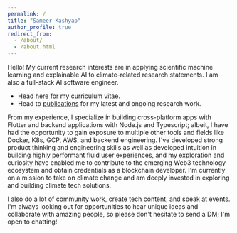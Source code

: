 ```yaml
---
permalink: /
title: "Sameer Kashyap"
author_profile: true
redirect_from: 
  - /about/
  - /about.html
---
```


Hello! My current research interests are in applying scientific machine learning and explainable AI to climate-related research statements. I am also a full-stack AI software engineer.

- Head [here](/cv) for my curriculum vitae.
- Head to [publications](/publications) for my latest and ongoing research work.

From my experience, I specialize in building cross-platform apps with Flutter and backend applications with Node.js and Typescript; albeit, I have had the opportunity to gain exposure to multiple other tools and fields like Docker, K8s, GCP, AWS, and backend engineering. I've developed strong product thinking and engineering skills as well as developed intuition in building highly performant fluid user experiences, and my exploration and curiosity have enabled me to contribute to the emerging Web3 technology ecosystem and obtain credentials as a blockchain developer. I'm currently on a mission to take on climate change and am deeply invested in exploring and building climate tech solutions.

I also do a lot of community work, create tech content, and speak at events. I'm always looking out for opportunities to hear unique ideas and collaborate with amazing people, so please don't hesitate to send a DM; I'm open to chatting!